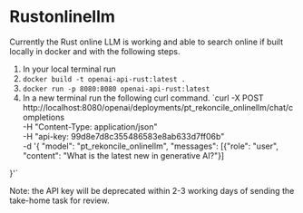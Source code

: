 # Rustonlinellm

Currently the Rust online LLM is working and able to search online if built locally in docker and with the following steps.

1. In your local terminal run
2. `docker build -t openai-api-rust:latest .`
3. `docker run -p 8080:8080 openai-api-rust:latest`
4. In a new terminal run the following curl command.
   `curl -X POST http://localhost:8080/openai/deployments/pt_rekoncile_onlinellm/chat/completions \
-H "Content-Type: application/json" \
-H "api-key: 99d8e7d8c355486583e8ab633d7ff06b" \
-d '{
  "model": "pt_rekoncile_onlinellm",
  "messages": [{"role": "user", "content": "What is the latest new in generative AI?"}]

}'`

Note: the API key will be deprecated within 2-3 working days of sending the take-home task for review. 
